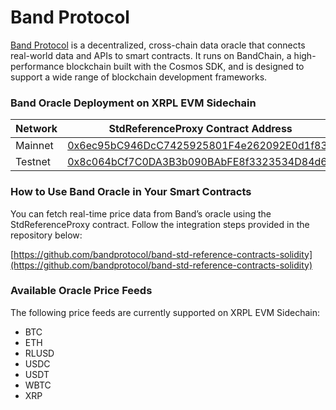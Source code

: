 # Band Protocol

[Band Protocol](https://www.bandprotocol.com/) is a decentralized, cross-chain data oracle that connects real-world data and APIs to smart contracts. It runs on BandChain, a high-performance blockchain built with the Cosmos SDK, and is designed to support a wide range of blockchain development frameworks.

### Band Oracle Deployment on XRPL EVM Sidechain

| Network | StdReferenceProxy Contract Address                                                                                                                       |
| ------- | -------------------------------------------------------------------------------------------------------------------------------------------------------- |
| Mainnet | [0x6ec95bC946DcC7425925801F4e262092E0d1f83b](https://explorer-mainnet.aws.peersyst.tech/address/0x6ec95bC946DcC7425925801F4e262092E0d1f83b?tab=contract) |
| Testnet | [0x8c064bCf7C0DA3B3b090BAbFE8f3323534D84d68](https://explorer.testnet.xrplevm.org/address/0x8c064bCf7C0DA3B3b090BAbFE8f3323534D84d68?tab=contract)       |

### How to Use Band Oracle in Your Smart Contracts

You can fetch real-time price data from Band’s oracle using the StdReferenceProxy contract. Follow the integration steps provided in the repository below:

[https://github.com/bandprotocol/band-std-reference-contracts-solidity](https://github.com/bandprotocol/band-std-reference-contracts-solidity)

### Available Oracle Price Feeds

The following price feeds are currently supported on XRPL EVM Sidechain:

- BTC
- ETH
- RLUSD
- USDC
- USDT
- WBTC
- XRP